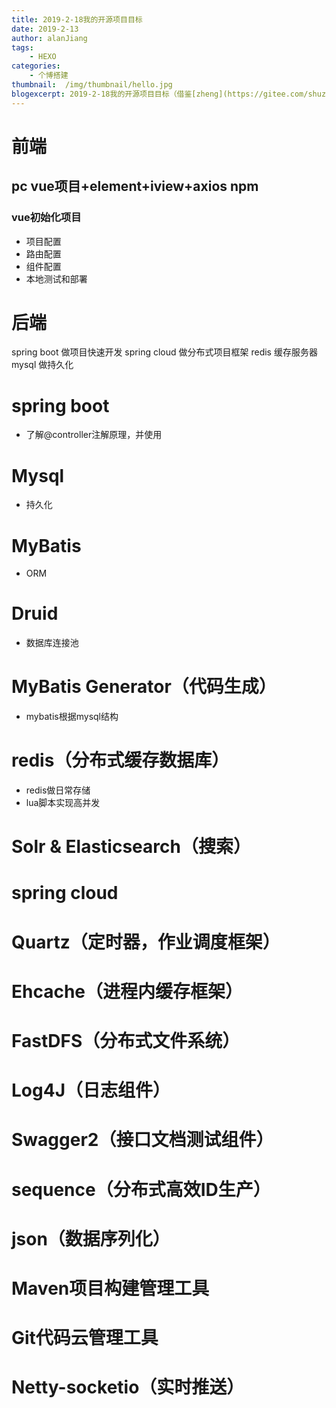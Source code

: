 ```yaml
---
title: 2019-2-18我的开源项目目标
date: 2019-2-13
author: alanJiang
tags:
    - HEXO
categories:
    - 个博搭建
thumbnail:  /img/thumbnail/hello.jpg
blogexcerpt: 2019-2-18我的开源项目目标（借鉴[zheng](https://gitee.com/shuzheng/zheng)）
---
```

# 前端  

## pc vue项目+element+iview+axios  npm
### vue初始化项目
- 项目配置
- 路由配置
- 组件配置
- 本地测试和部署

# 后端
spring boot 做项目快速开发
spring cloud 做分布式项目框架
redis 缓存服务器
mysql 做持久化


# spring boot
- 了解@controller注解原理，并使用

# Mysql
- 持久化

# MyBatis
- ORM

# Druid
- 数据库连接池

# MyBatis Generator（代码生成）
- mybatis根据mysql结构

# redis（分布式缓存数据库）
- redis做日常存储
- lua脚本实现高并发

# Solr & Elasticsearch（搜索）

# spring cloud

# Quartz（定时器，作业调度框架）

# Ehcache（进程内缓存框架）

# FastDFS（分布式文件系统）

# Log4J（日志组件）

# Swagger2（接口文档测试组件）

# sequence（分布式高效ID生产）

# json（数据序列化）

# Maven项目构建管理工具

# Git代码云管理工具

# Netty-socketio（实时推送）
